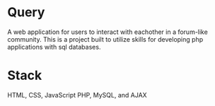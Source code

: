 # Query
A web application for users to interact with eachother in a forum-like community.
This is a project built to utilize skills for developing php applications with sql databases.
# Stack
HTML, CSS, JavaScript
PHP, MySQL, and AJAX